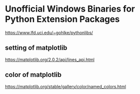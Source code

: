 
# Unofficial Windows Binaries for Python Extension Packages
https://www.lfd.uci.edu/~gohlke/pythonlibs/

## setting of matplotlib
https://matplotlib.org/2.0.2/api/lines_api.html

## color of matplotlib
https://matplotlib.org/stable/gallery/color/named_colors.html
